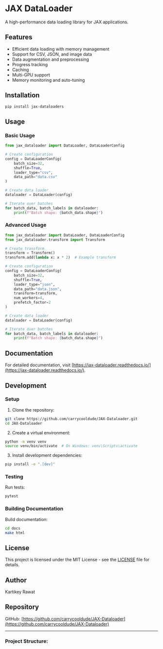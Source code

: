 # JAX DataLoader

A high-performance data loading library for JAX applications.

## Features

- Efficient data loading with memory management
- Support for CSV, JSON, and image data
- Data augmentation and preprocessing
- Progress tracking
- Caching
- Multi-GPU support
- Memory monitoring and auto-tuning

## Installation

```bash
pip install jax-dataloaders
```

## Usage

### Basic Usage

```python
from jax_dataloader import DataLoader, DataLoaderConfig

# Create configuration
config = DataLoaderConfig(
    batch_size=32,
    shuffle=True,
    loader_type="csv",
    data_path="data.csv"
)

# Create data loader
dataloader = DataLoader(config)

# Iterate over batches
for batch_data, batch_labels in dataloader:
    print(f"Batch shape: {batch_data.shape}")
```

### Advanced Usage

```python
from jax_dataloader import DataLoader, DataLoaderConfig
from jax_dataloader.transform import Transform

# Create transform
transform = Transform()
transform.add(lambda x: x * 2)  # Example transform

# Create configuration
config = DataLoaderConfig(
    batch_size=32,
    shuffle=True,
    loader_type="json",
    data_path="data.json",
    transform=transform,
    num_workers=4,
    prefetch_factor=2
)

# Create data loader
dataloader = DataLoader(config)

# Iterate over batches
for batch_data, batch_labels in dataloader:
    print(f"Batch shape: {batch_data.shape}")
```

## Documentation

For detailed documentation, visit [https://jax-dataloader.readthedocs.io/](https://jax-dataloader.readthedocs.io/).

## Development

### Setup

1. Clone the repository:
```bash
git clone https://github.com/carrycooldude/JAX-Dataloader.git
cd JAX-Dataloader
```

2. Create a virtual environment:
```bash
python -m venv venv
source venv/bin/activate  # On Windows: venv\Scripts\activate
```

3. Install development dependencies:
```bash
pip install -e ".[dev]"
```

### Testing

Run tests:
```bash
pytest
```

### Building Documentation

Build documentation:
```bash
cd docs
make html
```

## License

This project is licensed under the MIT License - see the [LICENSE](LICENSE) file for details.

## Author

Kartikey Rawat

## Repository

GitHub: [https://github.com/carrycooldude/JAX-Dataloader](https://github.com/carrycooldude/JAX-Dataloader)

---

### **Project Structure**:

```